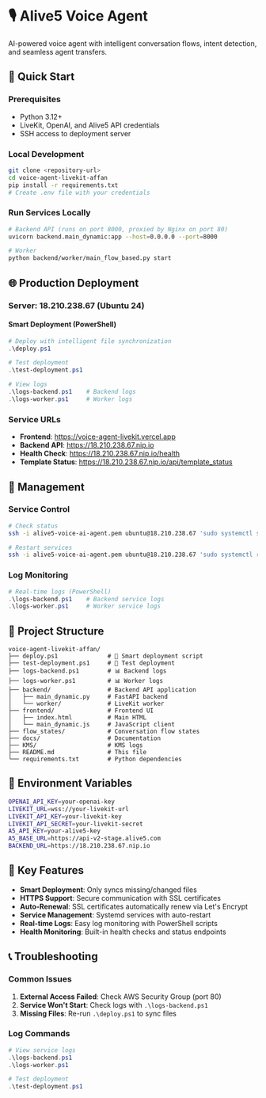 # 🎙️ Alive5 Voice Agent

AI-powered voice agent with intelligent conversation flows, intent detection, and seamless agent transfers.

## 🚀 Quick Start

### Prerequisites
- Python 3.12+
- LiveKit, OpenAI, and Alive5 API credentials
- SSH access to deployment server

### Local Development
```bash
git clone <repository-url>
cd voice-agent-livekit-affan
pip install -r requirements.txt
# Create .env file with your credentials
```

### Run Services Locally
```bash
# Backend API (runs on port 8000, proxied by Nginx on port 80)
uvicorn backend.main_dynamic:app --host=0.0.0.0 --port=8000

# Worker
python backend/worker/main_flow_based.py start
```

## 🌐 Production Deployment

### Server: 18.210.238.67 (Ubuntu 24)

#### Smart Deployment (PowerShell)
```powershell
# Deploy with intelligent file synchronization
.\deploy.ps1

# Test deployment
.\test-deployment.ps1

# View logs
.\logs-backend.ps1    # Backend logs
.\logs-worker.ps1     # Worker logs
```

### Service URLs
- **Frontend**: https://voice-agent-livekit.vercel.app
- **Backend API**: https://18.210.238.67.nip.io
- **Health Check**: https://18.210.238.67.nip.io/health
- **Template Status**: https://18.210.238.67.nip.io/api/template_status

## 🔧 Management

### Service Control
```bash
# Check status
ssh -i alive5-voice-ai-agent.pem ubuntu@18.210.238.67 'sudo systemctl status alive5-backend alive5-worker'

# Restart services
ssh -i alive5-voice-ai-agent.pem ubuntu@18.210.238.67 'sudo systemctl restart alive5-backend alive5-worker'
```

### Log Monitoring
```powershell
# Real-time logs (PowerShell)
.\logs-backend.ps1    # Backend service logs
.\logs-worker.ps1     # Worker service logs
```

## 📁 Project Structure
```
voice-agent-livekit-affan/
├── deploy.ps1              # 🚀 Smart deployment script
├── test-deployment.ps1     # 🧪 Test deployment
├── logs-backend.ps1        # 📊 Backend logs
├── logs-worker.ps1         # 📊 Worker logs
├── backend/                # Backend API application
│   ├── main_dynamic.py     # FastAPI backend
│   └── worker/             # LiveKit worker
├── frontend/               # Frontend UI
│   ├── index.html          # Main HTML
│   └── main_dynamic.js     # JavaScript client
├── flow_states/            # Conversation flow states
├── docs/                   # Documentation
├── KMS/                    # KMS logs
├── README.md               # This file
└── requirements.txt        # Python dependencies
```

## 🔑 Environment Variables
```bash
OPENAI_API_KEY=your-openai-key
LIVEKIT_URL=wss://your-livekit-url
LIVEKIT_API_KEY=your-livekit-key
LIVEKIT_API_SECRET=your-livekit-secret
A5_API_KEY=your-alive5-key
A5_BASE_URL=https://api-v2-stage.alive5.com
BACKEND_URL=https://18.210.238.67.nip.io
```

## 🎯 Key Features

- **Smart Deployment**: Only syncs missing/changed files
- **HTTPS Support**: Secure communication with SSL certificates
- **Auto-Renewal**: SSL certificates automatically renew via Let's Encrypt
- **Service Management**: Systemd services with auto-restart
- **Real-time Logs**: Easy log monitoring with PowerShell scripts
- **Health Monitoring**: Built-in health checks and status endpoints

## 📞 Troubleshooting

### Common Issues
1. **External Access Failed**: Check AWS Security Group (port 80)
2. **Service Won't Start**: Check logs with `.\logs-backend.ps1`
3. **Missing Files**: Re-run `.\deploy.ps1` to sync files

### Log Commands
```powershell
# View service logs
.\logs-backend.ps1
.\logs-worker.ps1

# Test deployment
.\test-deployment.ps1
```